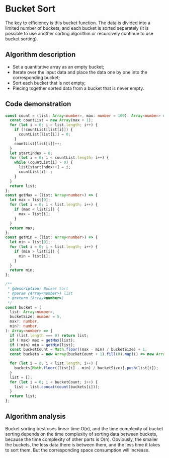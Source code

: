 # Bucket Sort

The key to efficiency is this bucket function. The data is divided into a limited number of buckets, and each bucket is sorted separately (it is possible to use another sorting algorithm or recursively continue to use bucket sorting).

## Algorithm description

- Set a quantitative array as an empty bucket;
- Iterate over the input data and place the data one by one into the corresponding bucket;
- Sort each bucket that is not empty;
- Piecing together sorted data from a bucket that is never empty.

<!-- ## GIF presentation -->

## Code demonstration
```ts
const count = (list: Array<number>, max: number = 100): Array<number> => {
  const countList = new Array(max + 1);
  for (let i = 0; i < list.length; i++) {
    if (!countList[list[i]]) {
      countList[list[i]] = 0;
    }
    countList[list[i]]++;
  }
  let startIndex = 0;
  for (let i = 0; i < countList.length; i++) {
    while (countList[i] > 0) {
      list[startIndex++] = i;
      countList[i]--;
    }
  }
  return list;
};
const getMax = (list: Array<number>) => {
  let max = list[0];
  for (let i = 0; i < list.length; i++) {
    if (max < list[i]) {
      max = list[i];
    }
  }
  return max;
};
const getMin = (list: Array<number>) => {
  let min = list[0];
  for (let i = 0; i < list.length; i++) {
    if (min > list[i]) {
      min = list[i];
    }
  }
  return min;
};

/**
 * @description: Bucket Sort
 * @param {Array<number>} list
 * @return {Array<number>}
 */
const bucket = (
  list: Array<number>,
  bucketSize: number = 5,
  max?: number,
  min?: number,
): Array<number> => {
  if (list.length === 0) return list;
  if (!max) max = getMax(list);
  if (!min) min = getMin(list);
  const bucketCount = Math.floor((max - min) / bucketSize) + 1;
  const buckets = new Array(bucketCount + 1).fill(0).map(() => new Array(0));

  for (let i = 0; i < list.length; i++) {
    buckets[Math.floor((list[i] - min) / bucketSize)].push(list[i]);
  }
  list = [];
  for (let i = 0; i < bucketCount; i++) {
    list = list.concat(count(buckets[i]));
  }
  return list;
};
```

## Algorithm analysis

Bucket sorting best uses linear time O(n), and the time complexity of bucket sorting depends on the time complexity of sorting data between buckets, because the time complexity of other parts is O(n). Obviously, the smaller the buckets, the less data there is between them, and the less time it takes to sort them. But the corresponding space consumption will increase.
